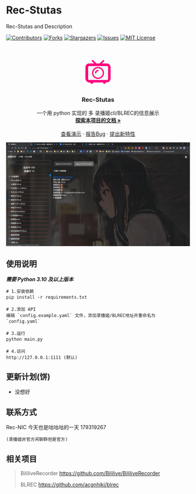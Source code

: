 # Rec-Stutas

Rec-Stutas and Description

<!-- PROJECT SHIELDS -->

[![Contributors][contributors-shield]][contributors-url]
[![Forks][forks-shield]][forks-url]
[![Stargazers][stars-shield]][stars-url]
[![Issues][issues-shield]][issues-url]
[![MIT License][license-shield]][license-url]

<!-- PROJECT LOGO -->
<br />

<p align="center">
  <a href="https://github.com/jkfujr/Rec-Stutas/">
    <img src="images/logo.svg" alt="Logo" width="80" height="80">
  </a>

  <h3 align="center">Rec-Stutas</h3>
  <p align="center">
    一个用 python 实现的 多 录播姬cli/BLREC的信息展示
    <br />
    <a href="https://github.com/jkfujr/Rec-Stutas"><strong>探索本项目的文档 »</strong></a>
    <br />
    <br />
    <a href="https://wll.114514.plus:11111">查看演示</a>
    ·
    <a href="https://github.com/jkfujr/Rec-Stutas/issues">报告Bug</a>
    ·
    <a href="https://github.com/jkfujr/Rec-Stutas/issues">提出新特性</a>
  </p>

</p>

![截图_1](./images/%E6%88%AA%E5%9B%BE_1.png)

## 使用说明

**_需要 Python 3.10 及以上版本_**

```
# 1.安装依赖
pip install -r requirements.txt

# 2.添加 API
编辑 `config.example.yaml` 文件，添加录播姬/BLREC地址并重命名为 `config.yaml`

# 3.运行
python main.py

# 4.访问
http://127.0.0.1:1111 (默认)
```

## 更新计划(饼)

- 没想好

## 联系方式

Rec-NIC 今天也是咕咕咕的一天 179319267

    (录播姬非官方闲聊群但是官方)

## 相关项目

> BililiveRecorder https://github.com/Bililive/BililiveRecorder
>
> BLREC https://github.com/acgnhiki/blrec

<!-- links -->

[your-project-path]: jkfujr/Rec-Stutas
[contributors-shield]: https://img.shields.io/github/contributors/jkfujr/Rec-Stutas.svg?style=flat-square
[contributors-url]: https://github.com/jkfujr/Rec-Stutas/graphs/contributors
[forks-shield]: https://img.shields.io/github/forks/jkfujr/Rec-Stutas.svg?style=flat-square
[forks-url]: https://github.com/jkfujr/Rec-Stutas/network/members
[stars-shield]: https://img.shields.io/github/stars/jkfujr/Rec-Stutas.svg?style=flat-square
[stars-url]: https://github.com/jkfujr/Rec-Stutas/stargazers
[issues-shield]: https://img.shields.io/github/issues/jkfujr/Rec-Stutas.svg?style=flat-square
[issues-url]: https://img.shields.io/github/issues/jkfujr/Rec-Stutas.svg
[license-shield]: https://img.shields.io/github/license/jkfujr/Rec-Stutas.svg?style=flat-square
[license-url]: hhttps://github.com/jkfujr/Rec-Stutas/blob/main/LICENSE
